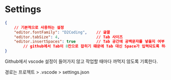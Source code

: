 # Settings

```JSON
{
    // 기본적으로 사용하는 설정
    "editor.fontFamily": "D2Coding",    // 글꼴
    "editor.tabSize": 4,                // Tab 사이즈
    "editor.insertSpaces": true         // Tab 공간에 공백문자를 넣을지 여부
        // github에서 Tab이 8칸으로 잡히기 떄문에 Tab 대신 Space가 입력되도록 하는 조치
}
```

Github에서 vscode 설정이 들어가지 않고 작업할 때마다 까먹지 않도록 기록한다.

경로는 프로젝트 > .vscode > settings.json
